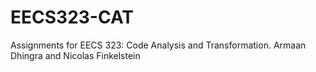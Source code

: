 # EECS323-CAT
Assignments for EECS 323: Code Analysis and Transformation. Armaan Dhingra and Nicolas Finkelstein
